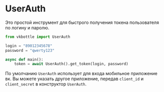 # UserAuth

Это простой инструмент для быстрого получения токена пользователя по логину и паролю.

```python
from vkbottle import UserAuth

login = "89012345678"
password = "qwerty123"

async def main():
    token = await UserAuth().get_token(login, password)
```

По умолчанию `UserAuth` использует для входа мобильное приложение вк.
Вы можете указать другое приложение, передав `client_id` и `client_secret` в конструктор `UserAuth`.
